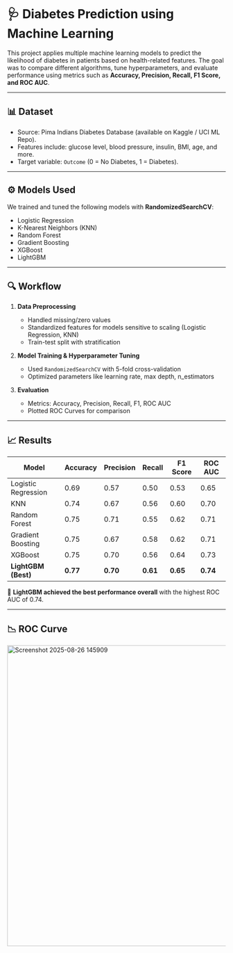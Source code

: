 # 🩺 Diabetes Prediction using Machine Learning
This project applies multiple machine learning models to predict the likelihood of diabetes in patients based on health-related features. The goal was to compare different algorithms, tune hyperparameters, and evaluate performance using metrics such as **Accuracy, Precision, Recall, F1 Score, and ROC AUC**.

---

## 📊 Dataset
- Source: Pima Indians Diabetes Database (available on Kaggle / UCI ML Repo).
- Features include: glucose level, blood pressure, insulin, BMI, age, and more.
- Target variable: `Outcome` (0 = No Diabetes, 1 = Diabetes).

---

## ⚙️ Models Used
We trained and tuned the following models with **RandomizedSearchCV**:
- Logistic Regression
- K-Nearest Neighbors (KNN)
- Random Forest
- Gradient Boosting
- XGBoost
- LightGBM

---

## 🔍 Workflow
1. **Data Preprocessing**
   - Handled missing/zero values
   - Standardized features for models sensitive to scaling (Logistic Regression, KNN)
   - Train-test split with stratification

2. **Model Training & Hyperparameter Tuning**
   - Used `RandomizedSearchCV` with 5-fold cross-validation
   - Optimized parameters like learning rate, max depth, n_estimators

3. **Evaluation**
   - Metrics: Accuracy, Precision, Recall, F1, ROC AUC
   - Plotted ROC Curves for comparison

---

## 📈 Results

| Model                 | Accuracy | Precision | Recall | F1 Score | ROC AUC |
|------------------------|----------|-----------|--------|----------|---------|
| Logistic Regression    | 0.69     | 0.57      | 0.50   | 0.53     | 0.65    |
| KNN                    | 0.74     | 0.67      | 0.56   | 0.60     | 0.70    |
| Random Forest          | 0.75     | 0.71      | 0.55   | 0.62     | 0.71    |
| Gradient Boosting      | 0.75     | 0.67      | 0.58   | 0.62     | 0.71    |
| XGBoost                | 0.75     | 0.70      | 0.56   | 0.64     | 0.73    |
| **LightGBM (Best)**    | **0.77** | **0.70**  | **0.61** | **0.65** | **0.74** |

📌 **LightGBM achieved the best performance overall** with the highest ROC AUC of 0.74.

---

## 📉 ROC Curve

<img width="959" height="692" alt="Screenshot 2025-08-26 145909" src="https://github.com/user-attachments/assets/f45b5f03-e023-4dbd-84a7-c58f2a5321ae" />





